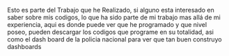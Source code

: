 Esto es parte del Trabajo que he Realizado, si alguno esta interesado en saber sobre mis codigos, lo que ha sido parte de mi trabajo mas allá de mi experiencia, aqui es donde puede ver que he programado y que nivel poseo, pueden descargar los codigos que programe en su totalidad, asi como el dash board de la policia nacional para ver que tan buen construyo dashboards

